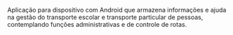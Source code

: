Aplicação para dispositivo com Android que armazena informações e ajuda na gestão do transporte escolar e transporte particular de pessoas, contemplando funções administrativas e de controle de rotas.